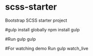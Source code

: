 # scss-starter
Bootstrap SCSS starter project

#gulp install globally
npm install gulp

#Run gulp
gulp

#For watching demo Run
gulp watch_live
